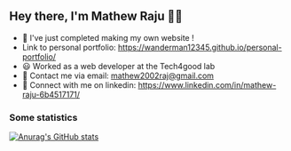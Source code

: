 ## Hey there, I'm Mathew Raju 🙌🏽 

- 🌱 I've just completed making my own website !
-  Link to personal portfolio:  https://wanderman12345.github.io/personal-portfolio/
- 😃 Worked as a web developer at the Tech4good lab
- 🍃 Contact me via email: mathew2002raj@gmail.com
- 🔗 Connect with me on linkedin: https://www.linkedin.com/in/mathew-raju-6b4517171/
### Some statistics

[![Anurag's GitHub stats](https://github-readme-stats.vercel.app/api?username=wanderman12345&show_icons=true&theme=dark)](https://github.com/anuraghazra/github-readme-stats)
